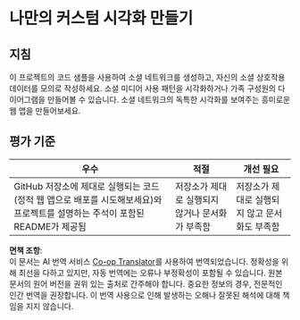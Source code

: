 <!--
CO_OP_TRANSLATOR_METADATA:
{
  "original_hash": "e56df4c0f49357e30ac8fc77aa439dd4",
  "translation_date": "2025-08-24T13:35:19+00:00",
  "source_file": "3-Data-Visualization/13-meaningful-visualizations/assignment.md",
  "language_code": "ko"
}
-->
# 나만의 커스텀 시각화 만들기

## 지침

이 프로젝트의 코드 샘플을 사용하여 소셜 네트워크를 생성하고, 자신의 소셜 상호작용 데이터를 모의로 작성하세요. 소셜 미디어 사용 패턴을 시각화하거나 가족 구성원의 다이어그램을 만들어볼 수 있습니다. 소셜 네트워크의 독특한 시각화를 보여주는 흥미로운 웹 앱을 만들어보세요.

## 평가 기준

우수 | 적절 | 개선 필요
--- | --- | --- |
GitHub 저장소에 제대로 실행되는 코드(정적 웹 앱으로 배포를 시도해보세요)와 프로젝트를 설명하는 주석이 포함된 README가 제공됨 | 저장소가 제대로 실행되지 않거나 문서화가 부족함 | 저장소가 제대로 실행되지 않고 문서화도 부족함

**면책 조항**:  
이 문서는 AI 번역 서비스 [Co-op Translator](https://github.com/Azure/co-op-translator)를 사용하여 번역되었습니다. 정확성을 위해 최선을 다하고 있지만, 자동 번역에는 오류나 부정확성이 포함될 수 있습니다. 원본 문서의 원어 버전을 권위 있는 출처로 간주해야 합니다. 중요한 정보의 경우, 전문적인 인간 번역을 권장합니다. 이 번역 사용으로 인해 발생하는 오해나 잘못된 해석에 대해 책임을 지지 않습니다.